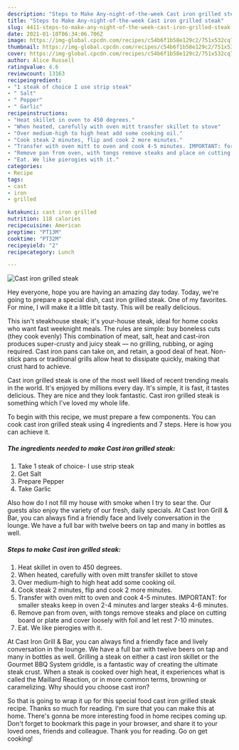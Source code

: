 ```yaml
---
description: "Steps to Make Any-night-of-the-week Cast iron grilled steak"
title: "Steps to Make Any-night-of-the-week Cast iron grilled steak"
slug: 4411-steps-to-make-any-night-of-the-week-cast-iron-grilled-steak
date: 2021-01-10T06:34:06.706Z
image: https://img-global.cpcdn.com/recipes/c54b6f1b58e129c2/751x532cq70/cast-iron-grilled-steak-recipe-main-photo.jpg
thumbnail: https://img-global.cpcdn.com/recipes/c54b6f1b58e129c2/751x532cq70/cast-iron-grilled-steak-recipe-main-photo.jpg
cover: https://img-global.cpcdn.com/recipes/c54b6f1b58e129c2/751x532cq70/cast-iron-grilled-steak-recipe-main-photo.jpg
author: Alice Russell
ratingvalue: 4.6
reviewcount: 13163
recipeingredient:
- "1 steak of choice I use strip steak"
- " Salt"
- " Pepper"
- " Garlic"
recipeinstructions:
- "Heat skillet in oven to 450 degrees."
- "When heated, carefully with oven mitt transfer skillet to stove"
- "Over medium-high to high heat add some cooking oil."
- "Cook steak 2 minutes, flip and cook 2 more minutes."
- "Transfer with oven mitt to oven and cook 4-5 minutes. IMPORTANT: for smaller steaks keep in oven 2-4 minutes and larger steaks 4-6 minutes."
- "Remove pan from oven, with tongs remove steaks and place on cutting board or plate and cover loosely with foil and let rest 7-10 minutes."
- "Eat. We like pierogies with it."
categories:
- Recipe
tags:
- cast
- iron
- grilled

katakunci: cast iron grilled 
nutrition: 118 calories
recipecuisine: American
preptime: "PT13M"
cooktime: "PT32M"
recipeyield: "2"
recipecategory: Lunch

---
```



![Cast iron grilled steak](https://img-global.cpcdn.com/recipes/c54b6f1b58e129c2/751x532cq70/cast-iron-grilled-steak-recipe-main-photo.jpg)

Hey everyone, hope you are having an amazing day today. Today, we're going to prepare a special dish, cast iron grilled steak. One of my favorites. For mine, I will make it a little bit tasty. This will be really delicious.

This isn&#39;t steakhouse steak; it&#39;s your-house steak, ideal for home cooks who want fast weeknight meals. The rules are simple: buy boneless cuts (they cook evenly) This combination of meat, salt, heat and cast-iron produces super-crusty and juicy steak — no grilling, rubbing, or aging required. Cast iron pans can take on, and retain, a good deal of heat. Non-stick pans or traditional grills allow heat to dissipate quickly, making that crust hard to achieve.

Cast iron grilled steak is one of the most well liked of recent trending meals in the world. It's enjoyed by millions every day. It's simple, it is fast, it tastes delicious. They are nice and they look fantastic. Cast iron grilled steak is something which I've loved my whole life.


To begin with this recipe, we must prepare a few components. You can cook cast iron grilled steak using 4 ingredients and 7 steps. Here is how you can achieve it.

<!--inarticleads1-->

##### The ingredients needed to make Cast iron grilled steak:

1. Take 1 steak of choice- I use strip steak
1. Get  Salt
1. Prepare  Pepper
1. Take  Garlic


Also how do I not fill my house with smoke when I try to sear the. Our guests also enjoy the variety of our fresh, daily specials. At Cast Iron Grill &amp; Bar, you can always find a friendly face and lively conversation in the lounge. We have a full bar with twelve beers on tap and many in bottles as well. 

<!--inarticleads2-->

##### Steps to make Cast iron grilled steak:

1. Heat skillet in oven to 450 degrees.
1. When heated, carefully with oven mitt transfer skillet to stove
1. Over medium-high to high heat add some cooking oil.
1. Cook steak 2 minutes, flip and cook 2 more minutes.
1. Transfer with oven mitt to oven and cook 4-5 minutes. IMPORTANT: for smaller steaks keep in oven 2-4 minutes and larger steaks 4-6 minutes.
1. Remove pan from oven, with tongs remove steaks and place on cutting board or plate and cover loosely with foil and let rest 7-10 minutes.
1. Eat. We like pierogies with it.


At Cast Iron Grill &amp; Bar, you can always find a friendly face and lively conversation in the lounge. We have a full bar with twelve beers on tap and many in bottles as well. Grilling a steak on either a cast iron skillet or the Gourmet BBQ System griddle, is a fantastic way of creating the ultimate steak crust. When a steak is cooked over high heat, it experiences what is called the Maillard Reaction, or in more common terms, browning or caramelizing. Why should you choose cast iron? 

So that is going to wrap it up for this special food cast iron grilled steak recipe. Thanks so much for reading. I'm sure that you can make this at home. There's gonna be more interesting food in home recipes coming up. Don't forget to bookmark this page in your browser, and share it to your loved ones, friends and colleague. Thank you for reading. Go on get cooking!

